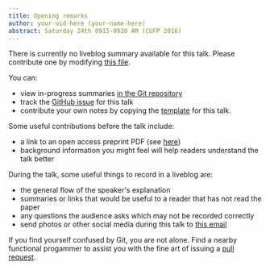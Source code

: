 ```yaml
---
title: Opening remarks
author: your-uid-here (your-name-here)
abstract: Saturday 24th 0915-0920 AM (CUFP 2016)
---
```


There is currently no liveblog summary available for this talk. Please contribute one by modifying [this file](https://github.com/ocamllabs/icfp2016-blog/blob/master/CUFP/opening-remarks.md).

You can:
* view in-progress summaries [in the Git repository](https://github.com/ocamllabs/icfp2016-blog/tree/master/CUFP/opening-remarks/)
* track the [GitHub issue](https://github.com/ocamllabs/icfp2016-blog/issues/175) for this talk
* contribute your own notes by copying the [template](opening-remarks/template.md) for this talk.

Some useful contributions before the talk include:
* a link to an open access preprint PDF (see [here](https://github.com/gasche/icfp2016-papers))
* background information you might feel will help readers understand the talk better

During the talk, some useful things to record in a liveblog are:
* the general flow of the speaker's explanation
* summaries or links that would be useful to a reader that has not read the paper
* any questions the audience asks which may not be recorded correctly
* send photos or other social media during this talk to [this email](mailto:icfp16.photos@gmail.com?subject=CUFP:opening-remarks)

If you find yourself confused by Git, you are not alone. Find a nearby functional progammer
to assist you with the fine art of issuing a [pull request](https://help.github.com/articles/about-pull-requests/).


